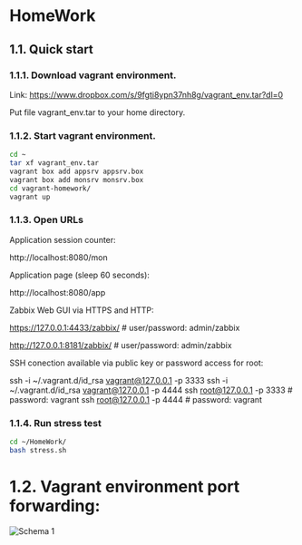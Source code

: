 # HomeWork

## 1.1. Quick start

### 1.1.1. Download vagrant environment.

Link: https://www.dropbox.com/s/9fgti8ypn37nh8g/vagrant_env.tar?dl=0

Put file vagrant_env.tar to your home directory.

### 1.1.2. Start vagrant environment.

```bash
cd ~
tar xf vagrant_env.tar
vagrant box add appsrv appsrv.box 
vagrant box add monsrv monsrv.box 
cd vagrant-homework/
vagrant up
```

### 1.1.3. Open URLs

Application session counter:

http://localhost:8080/mon

Application page (sleep 60 seconds):

http://localhost:8080/app

Zabbix Web GUI via HTTPS and HTTP:

https://127.0.0.1:4433/zabbix/ # user/password: admin/zabbix

http://127.0.0.1:8181/zabbix/ # user/password: admin/zabbix

SSH conection available via public key or password access for root:

ssh -i ~/.vagrant.d/id_rsa vagrant@127.0.0.1 -p 3333
ssh -i ~/.vagrant.d/id_rsa vagrant@127.0.0.1 -p 4444
ssh root@127.0.0.1 -p 3333  # password: vagrant
ssh root@127.0.0.1 -p 4444  # password: vagrant

### 1.1.4. Run stress test

```bash
cd ~/HomeWork/
bash stress.sh 
```

# 1.2. Vagrant environment port forwarding:

![Schema 1](https://github.com/sergiimarchuk/HomeWork/blob/master/schema1.png "Schema 1")

